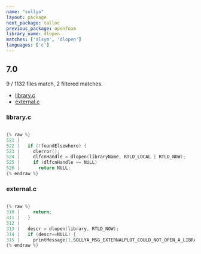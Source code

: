 ```yaml
---
name: "sollya"
layout: package
next_package: talloc
previous_package: openfoam
library_name: dlopen
matches: ['dlsym', 'dlopen']
languages: ['c']
---
```

## 7.0
9 / 1132 files match, 2 filtered matches.

 - [library.c](#libraryc)
 - [external.c](#externalc)

### library.c

```c

{% raw %}
521 | 
522 |   if (!foundElsewhere) {
523 |     dlerror();
524 |     dlfcnHandle = dlopen(libraryName, RTLD_LOCAL | RTLD_NOW);
525 |     if (dlfcnHandle == NULL)
526 |       return NULL;
{% endraw %}

```
### external.c

```c

{% raw %}
310 |     return;
311 |   }
312 | 
313 |   descr = dlopen(library, RTLD_NOW);
314 |   if (descr==NULL) {
315 |     printMessage(1,SOLLYA_MSG_EXTERNALPLOT_COULD_NOT_OPEN_A_LIBRARY, "Error: the given library (%s) is not available (%s)!\n",library,dlerror());
{% endraw %}

```